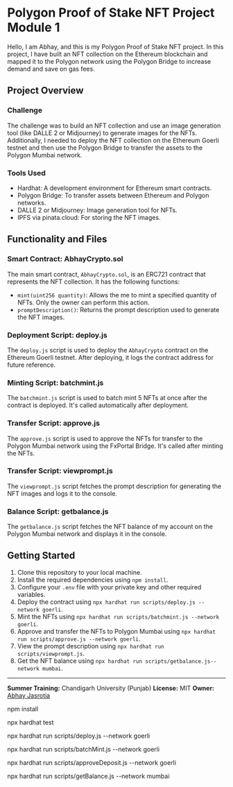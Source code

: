 # Polygon Proof of Stake NFT Project Module 1

Hello, I am Abhay, and this is my Polygon Proof of Stake NFT project. In this project, I have built an NFT collection on the Ethereum blockchain and mapped it to the Polygon network using the Polygon Bridge to increase demand and save on gas fees.

## Project Overview

### Challenge

The challenge was to build an NFT collection and use an image generation tool (like DALLE 2 or Midjourney) to generate images for the NFTs. Additionally, I needed to deploy the NFT collection on the Ethereum Goerli testnet and then use the Polygon Bridge to transfer the assets to the Polygon Mumbai network.

### Tools Used

- Hardhat: A development environment for Ethereum smart contracts.
- Polygon Bridge: To transfer assets between Ethereum and Polygon networks.
- DALLE 2 or Midjourney: Image generation tool for NFTs.
- IPFS via pinata.cloud: For storing the NFT images.

## Functionality and Files

### Smart Contract: AbhayCrypto.sol

The main smart contract, `AbhayCrypto.sol`, is an ERC721 contract that represents the NFT collection. It has the following functions:

- `mint(uint256 quantity)`: Allows the me to mint a specified quantity of NFTs. Only the owner can perform this action.
- `promptDescription()`: Returns the prompt description used to generate the NFT images.

### Deployment Script: deploy.js

The `deploy.js` script is used to deploy the `AbhayCrypto` contract on the Ethereum Goerli testnet. After deploying, it logs the contract address for future reference.

### Minting Script: batchmint.js

The `batchmint.js` script is used to batch mint 5 NFTs at once after the contract is deployed. It's called automatically after deployment.

### Transfer Script: approve.js

The `approve.js` script is used to approve the NFTs for transfer to the Polygon Mumbai network using the FxPortal Bridge. It's called after minting the NFTs.

### Transfer Script: viewprompt.js

The `viewprompt.js` script fetches the prompt description for generating the NFT images and logs it to the console.

### Balance Script: getbalance.js

The `getbalance.js` script fetches the NFT balance of my account on the Polygon Mumbai network and displays it in the console.

## Getting Started

1. Clone this repository to your local machine.
2. Install the required dependencies using `npm install`.
3. Configure your `.env` file with your private key and other required variables.
4. Deploy the contract using `npx hardhat run scripts/deploy.js --network goerli`.
5. Mint the NFTs using `npx hardhat run scripts/batchmint.js --network goerli`.
6. Approve and transfer the NFTs to Polygon Mumbai using `npx hardhat run scripts/approve.js --network goerli`.
7. View the prompt description using `npx hardhat run scripts/viewprompt.js`.
8. Get the NFT balance using `npx hardhat run scripts/getbalance.js--network mumbai`.

---

**Summer Training:** Chandigarh University (Punjab)
**License:** MIT
**Owner:** [Abhay Jasrotia](https://www.linkedin.com/in/abhay-jasrotia-907487236/)

npm install

npx hardhat test

npx hardhat run scripts/deploy.js --network goerli 

npx hardhat run scripts/batchMint.js --network goerli

npx hardhat run scripts/approveDeposit.js --network goerli

npx hardhat run scripts/getBalance.js --network mumbai